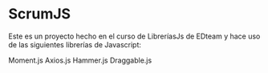 # ScrumJS

Este es un proyecto hecho en el curso de LibreríasJs de EDteam y hace uso de las siguientes librerías de Javascript:

Moment.js
Axios.js
Hammer.js
Draggable.js